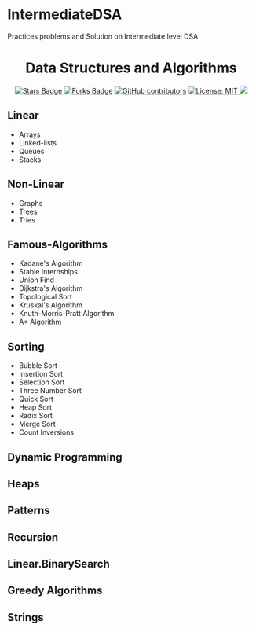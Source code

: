 # IntermediateDSA
Practices problems and Solution on Intermediate level DSA

<h1 align="center">Data Structures and Algorithms</h1>

<div align="center">

<a href="https://github.com/thotalakshmimounika/IntermediateDSA/"><img src="https://img.shields.io/github/stars/thotalakshmimounika/IntermediateDSA" alt="Stars Badge"/></a>
<a href="https://github.com/thotalakshmimounika/IntermediateDSA/network/members"><img src="https://img.shields.io/github/forks/thotalakshmimounika/DSA" alt="Forks Badge"/></a>
<a href="https://github.com/thotalakshmimounika/IntermediateDSA/"><img alt="GitHub contributors" src="https://img.shields.io/github/contributors/thotalakshmimounika/DSA?color=2b9348"></a>
<a href="https://github.com/thotalakshmimounika/IntermediateDSA/blob/master/LICENSE.md">![License: MIT](https://img.shields.io/badge/License-MIT-yellow.svg)
<a href="https://github.com/thotalakshmimounika/IntermediateDSA/"><img src="https://img.shields.io/badge/python-3670A0?style=for-the-badge&logo=python&logoColor=ffdd54"></a>


</div>

## Linear

- Arrays
- Linked-lists
- Queues
- Stacks

## Non-Linear

- Graphs
- Trees
- Tries

## Famous-Algorithms

- Kadane's Algorithm
- Stable Internships
- Union Find
- Dijkstra's Algorithm
- Topological Sort
- Kruskal's Algorithm
- Knuth-Morris-Pratt Algorithm
- A* Algorithm

## Sorting

- Bubble Sort
- Insertion Sort
- Selection Sort
- Three Number Sort
- Quick Sort
- Heap Sort
- Radix Sort
- Merge Sort
- Count Inversions

## Dynamic Programming

## Heaps

## Patterns

## Recursion

## Linear.BinarySearch

## Greedy Algorithms

## Strings
